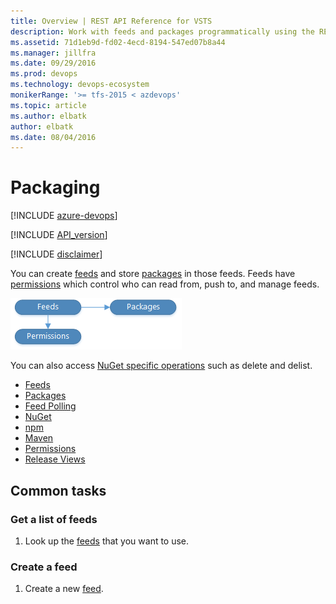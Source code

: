 ```yaml
---
title: Overview | REST API Reference for VSTS
description: Work with feeds and packages programmatically using the REST APIs for VSTS .
ms.assetid: 71d1eb9d-fd02-4ecd-8194-547ed07b8a44
ms.manager: jillfra
ms.date: 09/29/2016
ms.prod: devops
ms.technology: devops-ecosystem
monikerRange: '>= tfs-2015 < azdevops'
ms.topic: article
ms.author: elbatk
author: elbatk
ms.date: 08/04/2016
---
```


# Packaging

[!INCLUDE [azure-devops](../_data/azure-devops-message.md)]

[!INCLUDE [API_version](../_data/version2-preview1.md)]

[!INCLUDE [disclaimer](../_data/disclaimer.md)]


You can create [feeds](./feeds.md) and store [packages](./packages.md) in those feeds.
Feeds have [permissions](./permissions.md) which control who can read from, push to, and manage feeds.


![Packaging resources](./_img/packaging-resources.png)

You can also access [NuGet specific operations](./nuget.md) such as delete and delist.

* [Feeds](./feeds.md)
* [Packages](./packages.md)
* [Feed Polling](./polling.md)
* [NuGet](./nuget.md)
* [npm](./npm.md)
* [Maven](./maven.md)
* [Permissions](./permissions.md)
* [Release Views](./views.md)


## Common tasks

### Get a list of feeds
1. Look up the [feeds](./feeds.md#getfeeds) that you want to use.

### Create a feed
1. Create a new [feed](./feeds.md#createafeed).
